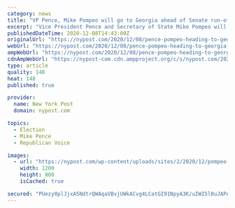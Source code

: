 ```yaml
---
category: news
title: "VP Pence, Mike Pompeo will go to Georgia ahead of Senate run-off elections"
excerpt: "Vice President Pence and Secretary of State Mike Pompeo will both head to Georgia this week ahead of the two Senate run-offs that will decide which party controls the body. Pompeo will appear"
publishedDateTime: 2020-12-08T14:43:00Z
originalUrl: "https://nypost.com/2020/12/08/pence-pompeo-heading-to-georgia-ahead-of-senate-run-offs/"
webUrl: "https://nypost.com/2020/12/08/pence-pompeo-heading-to-georgia-ahead-of-senate-run-offs/"
ampWebUrl: "https://nypost.com/2020/12/08/pence-pompeo-heading-to-georgia-ahead-of-senate-run-offs/amp/"
cdnAmpWebUrl: "https://nypost-com.cdn.ampproject.org/c/s/nypost.com/2020/12/08/pence-pompeo-heading-to-georgia-ahead-of-senate-run-offs/amp/"
type: article
quality: 148
heat: 148
published: true

provider:
  name: New York Post
  domain: nypost.com

topics:
  - Election
  - Mike Pence
  - Republican Voice

images:
  - url: "https://nypost.com/wp-content/uploads/sites/2/2020/12/pompeo-pence-georgia-senate.jpg?quality=90&strip=all&w=1200"
    width: 1200
    height: 800
    isCached: true

secured: "PUezy0plJjxA5NdtrQWAqaVBvjUWkACvg4LCatGI91NpyA3K/uIWI5l0uJAPA5ktRyxn0SIsEbeXK9/SNZv5Wi7tI14cXhMx3ndrbml+G0GTCih9OSPqkew4lzampssRF1ARt632F/RAooa7KH+3gqOBHWQgsD6nvPGBu/z4Fa4Buws5FBMo5vW6tSdb3quyf8AexRemUpgv/CGyKpjVslz850uZwwJtpuzLg4A4+QmYqnAnhZjUA85thQIEIc8k1DsbVrrYV1xJB9czt1LykdRUTXSSg1I00nRmG4LKM5tUA0ebYgEp/e4coBAKjfQ2esyCKXhWAzrjo33+H1m834POYBCBdUq2t62w19pGK0I=;N+obwCDwH3tgRgrea2LXgw=="
---
```


